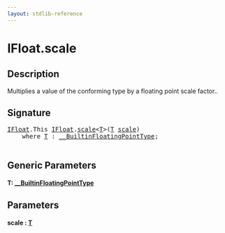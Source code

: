 ```yaml
---
layout: stdlib-reference
---
```


# IFloat\.scale

## Description

Multiplies a value of the conforming type by a floating point scale factor..




## Signature 

<pre>
<a href="../interfaces/ifloat-01/index.html" class="code_type">IFloat</a>.<span class="code_keyword">This</span> <a href="../interfaces/ifloat-01/index.html" class="code_type">IFloat</a>.<a href="scale.html">scale</a>&lt;<a href="scale.html#typeparam-T" class="code_type">T</a>&gt;(<a href="scale.html#typeparam-T" class="code_type">T</a> <a href="scale.html">scale</a>)
    <span class='code_keyword'>where</span> <a href="scale.html#typeparam-T" class="code_type">T</a> : <a href="../interfaces/0_builtinfloatingpointtype-029hm/index.html" class="code_type">__BuiltinFloatingPointType</a>;

</pre>

## Generic Parameters

####  <a id="typeparam-T"></a>T: [\_\_BuiltinFloatingPointType](../interfaces/0_builtinfloatingpointtype-029hm/index.html)

## Parameters

####  <a id="decl-scale"></a>scale  : [T](scale.html#typeparam-T)

